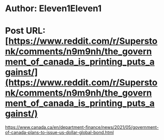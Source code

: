 # Author: Eleven1Eleven1
# Post URL: [https://www.reddit.com/r/Superstonk/comments/n9m9nh/the_government_of_canada_is_printing_puts_against/](https://www.reddit.com/r/Superstonk/comments/n9m9nh/the_government_of_canada_is_printing_puts_against/)


https://www.canada.ca/en/department-finance/news/2021/05/government-of-canada-plans-to-issue-us-dollar-global-bond.html